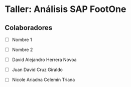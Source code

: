 # Taller: Análisis SAP FootOne

## Colaboradores
- [ ] Nombre 1
- [ ] Nombre 2
- [ ] David Alejandro Herrera Novoa
- [ ] Juan David Cruz Giraldo
- [ ] Nicole Ariadna Celemin Triana



